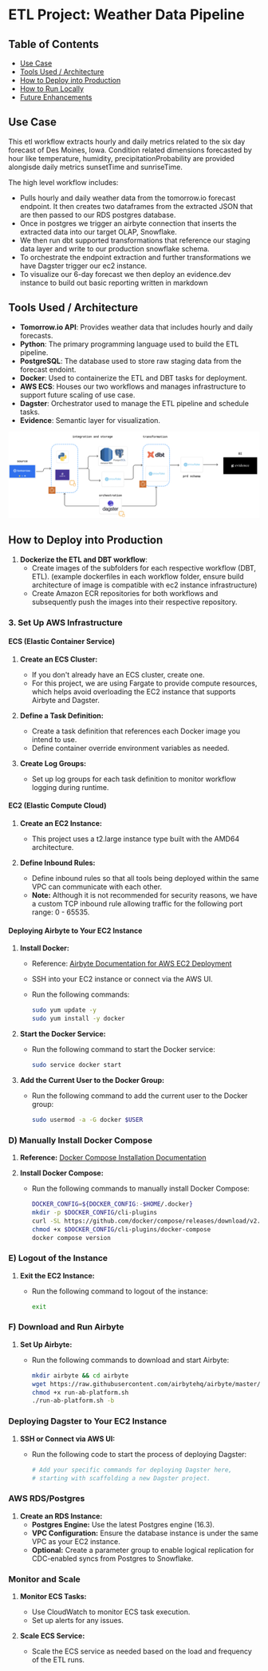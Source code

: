 # ETL Project: Weather Data Pipeline

## Table of Contents
- [Use Case](#use-case)
- [Tools Used / Architecture](#tools-used--architecture)
- [How to Deploy into Production](#how-to-deploy-into-production)
- [How to Run Locally](#how-to-run-locally)
- [Future Enhancements](#future-enhancements)

## Use Case
This etl workflow extracts hourly and daily metrics related to the six day forecast of Des Moines, Iowa. Condition related dimensions forecasted by hour like temperature, humidity, precipitationProbability are provided alongisde daily metrics sunsetTime and sunriseTime.

The high level workflow includes:
- Pulls hourly and daily weather data from the tomorrow.io forecast endpoint. It then creates two dataframes from the extracted JSON that are then passed to our RDS postgres database.
- Once in postgres we trigger an airbyte connection that inserts the extracted data into our target OLAP, Snowflake.
- We then run dbt supported transformations that reference our staging data layer and write to our production snowflake schema.
- To orchestrate the endpoint extraction and further transformations we have Dagster trigger our ec2 instance.
- To visualize our 6-day forecast we then deploy an evidence.dev instance to build out basic reporting written in markdown

## Tools Used / Architecture
- **Tomorrow.io API**: Provides weather data that includes hourly and daily forecasts.
- **Python**: The primary programming language used to build the ETL pipeline.
- **PostgreSQL**: The database used to store raw staging data from the forecast endoint.
- **Docker**: Used to containerize the ETL and DBT tasks for deployment.
- **AWS ECS**: Houses our two workflows and manages infrastructure to support future scaling of use case.
- **Dagster**: Orchestrator used to manage the ETL pipeline and schedule tasks.
- **Evidence**: Semantic layer for visualization.

![Pipeline Architecture](pipeline.png)

## How to Deploy into Production
1. **Dockerize the ETL and DBT workflow**:
   - Create images of the subfolders for each respective workflow (DBT, ETL). (example dockerfiles in each workflow folder, ensure build architecture of image is compatible with ec2 instance infrastructure)
   - Create Amazon ECR repositories for both workflows and subsequently push the images into their respective repository.
  
### 3. **Set Up AWS Infrastructure**

#### **ECS (Elastic Container Service)**

1. **Create an ECS Cluster:**
   - If you don't already have an ECS cluster, create one. 
   - For this project, we are using Fargate to provide compute resources, which helps avoid overloading the EC2 instance that supports Airbyte and Dagster.

2. **Define a Task Definition:**
   - Create a task definition that references each Docker image you intend to use.
   - Define container override environment variables as needed.

3. **Create Log Groups:**
   - Set up log groups for each task definition to monitor workflow logging during runtime.

#### **EC2 (Elastic Compute Cloud)**

1. **Create an EC2 Instance:**
   - This project uses a t2.large instance type built with the AMD64 architecture.

2. **Define Inbound Rules:**
   - Define inbound rules so that all tools being deployed within the same VPC can communicate with each other.
   - **Note:** Although it is not recommended for security reasons, we have a custom TCP inbound rule allowing traffic for the following port range: 0 - 65535.

#### **Deploying Airbyte to Your EC2 Instance**

1. **Install Docker:**
   - Reference: [Airbyte Documentation for AWS EC2 Deployment](https://docs.airbyte.com/deploying-airbyte/on-aws-ec2)
   - SSH into your EC2 instance or connect via the AWS UI.
   - Run the following commands:

     ```bash
     sudo yum update -y
     sudo yum install -y docker
     ```

2. **Start the Docker Service:**
   - Run the following command to start the Docker service:

     ```bash
     sudo service docker start
     ```

3. **Add the Current User to the Docker Group:**
   - Run the following command to add the current user to the Docker group:

     ```bash
     sudo usermod -a -G docker $USER
     ```

  ### **D) Manually Install Docker Compose**

1. **Reference:** [Docker Compose Installation Documentation](https://docs.docker.com/compose/install/linux/#install-the-plugin-manually)

2. **Install Docker Compose:**
   - Run the following commands to manually install Docker Compose:

     ```bash
     DOCKER_CONFIG=${DOCKER_CONFIG:-$HOME/.docker}
     mkdir -p $DOCKER_CONFIG/cli-plugins
     curl -SL https://github.com/docker/compose/releases/download/v2.24.2/docker-compose-linux-x86_64 -o $DOCKER_CONFIG/cli-plugins/docker-compose
     chmod +x $DOCKER_CONFIG/cli-plugins/docker-compose
     docker compose version
     ```

### **E) Logout of the Instance**

1. **Exit the EC2 Instance:**
   - Run the following command to logout of the instance:

     ```bash
     exit
     ```

### **F) Download and Run Airbyte**

1. **Set Up Airbyte:**
   - Run the following commands to download and start Airbyte:

     ```bash
     mkdir airbyte && cd airbyte
     wget https://raw.githubusercontent.com/airbytehq/airbyte/master/run-ab-platform.sh
     chmod +x run-ab-platform.sh
     ./run-ab-platform.sh -b
     ```

### **Deploying Dagster to Your EC2 Instance**

1. **SSH or Connect via AWS UI:**
   - Run the following code to start the process of deploying Dagster:

     ```bash
     # Add your specific commands for deploying Dagster here, 
     # starting with scaffolding a new Dagster project.
     ```

### **AWS RDS/Postgres**

1. **Create an RDS Instance:**
   - **Postgres Engine:** Use the latest Postgres engine (16.3).
   - **VPC Configuration:** Ensure the database instance is under the same VPC as your EC2 instance.
   - **Optional:** Create a parameter group to enable logical replication for CDC-enabled syncs from Postgres to Snowflake.

### **Monitor and Scale**

1. **Monitor ECS Tasks:**
   - Use CloudWatch to monitor ECS task execution.
   - Set up alerts for any issues.

2. **Scale ECS Service:**
   - Scale the ECS service as needed based on the load and frequency of the ETL runs.
